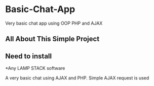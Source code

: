 # Basic-Chat-App
Very basic chat app using OOP PHP and AJAX

## All About This Simple Project

## Need to install

*Any LAMP STACK software

A very basic chat using AJAX and PHP. Simple AJAX request is used 
